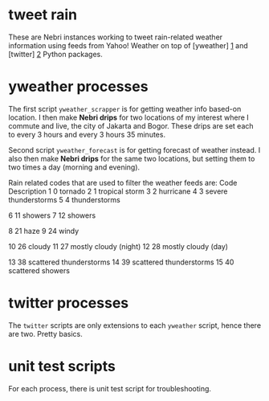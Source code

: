 # tweet rain

These are Nebri instances working to tweet rain-related weather information using feeds
from Yahoo! Weather on top of [yweather] [1] and [twitter] [2] Python packages.

  [1]: https://pypi.python.org/pypi/yweather "yweather Python package"
  [2]: https://pypi.python.org/pypi/twitter "twitter Python package"

yweather processes
==================
The first script `yweather_scrapper` is for getting weather info based-on location. I then
make **Nebri drips** for two locations of my interest where I commute and live, the city of
Jakarta and Bogor. These drips are set each to every 3 hours and every 3 hours 35 minutes.

Second script `yweather_forecast` is for getting forecast of weather instead. I also then
make **Nebri drips** for the same two locations, but setting them to two times a day (morning
and evening).

Rain related codes that are used to filter the weather feeds are:
Code     Description
1     0     tornado
2     1     tropical storm
3     2     hurricane
4     3     severe thunderstorms
5     4     thunderstorms

6     11     showers
7     12     showers

8     21     haze
9     24     windy

10     26     cloudy
11     27     mostly cloudy (night)
12     28     mostly cloudy (day)

13     38     scattered thunderstorms
14     39     scattered thunderstorms
15     40     scattered showers

twitter processes
=================
The `twitter` scripts are only extensions to each `yweather` script, hence there are two. Pretty
basics.

unit test scripts
=================
For each process, there is unit test script for troubleshooting.
